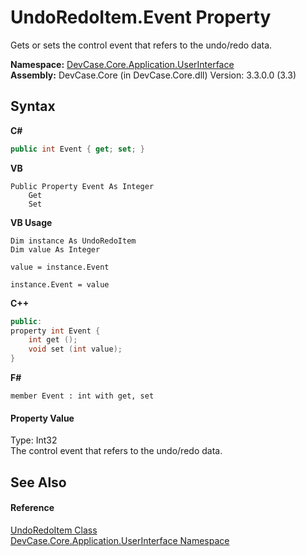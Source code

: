 # UndoRedoItem.Event Property 
 

Gets or sets the control event that refers to the undo/redo data.

**Namespace:**&nbsp;<a href="N_DevCase_Core_Application_UserInterface">DevCase.Core.Application.UserInterface</a><br />**Assembly:**&nbsp;DevCase.Core (in DevCase.Core.dll) Version: 3.3.0.0 (3.3)

## Syntax

**C#**<br />
``` C#
public int Event { get; set; }
```

**VB**<br />
``` VB
Public Property Event As Integer
	Get
	Set
```

**VB Usage**<br />
``` VB Usage
Dim instance As UndoRedoItem
Dim value As Integer

value = instance.Event

instance.Event = value
```

**C++**<br />
``` C++
public:
property int Event {
	int get ();
	void set (int value);
}
```

**F#**<br />
``` F#
member Event : int with get, set

```


#### Property Value
Type: Int32<br />The control event that refers to the undo/redo data.

## See Also


#### Reference
<a href="T_DevCase_Core_Application_UserInterface_UndoRedoItem">UndoRedoItem Class</a><br /><a href="N_DevCase_Core_Application_UserInterface">DevCase.Core.Application.UserInterface Namespace</a><br />
